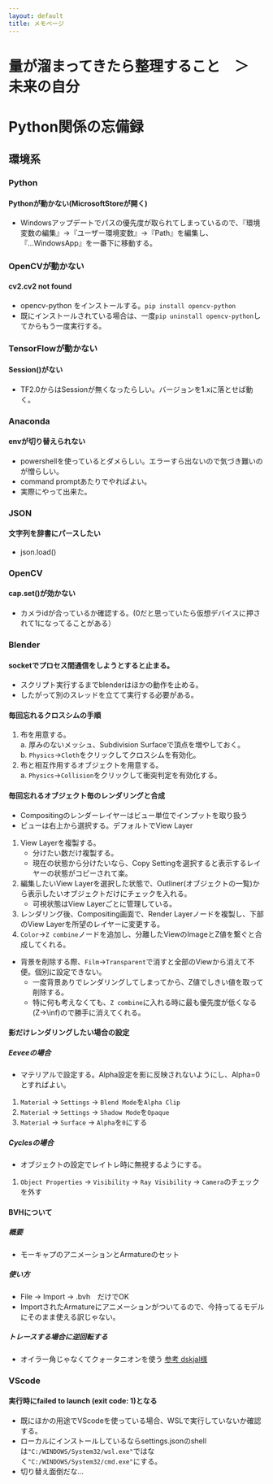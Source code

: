 ```yaml
---
layout: default
title: メモページ
---
```


# 量が溜まってきたら整理すること　＞　未来の自分

# Python関係の忘備録
## 環境系
### Python
#### Pythonが動かない(MicrosoftStoreが開く)
- Windowsアップデートでパスの優先度が取られてしまっているので、『環境変数の編集』→『ユーザー環境変数』→『Path』を編集し、『...WindowsApp』を一番下に移動する。
### OpenCVが動かない
#### cv2.cv2 not found
- opencv-python をインストールする。`pip install opencv-python`
 - 既にインストールされている場合は、一度`pip uninstall opencv-python`してからもう一度実行する。
### TensorFlowが動かない
#### Session()がない
- TF2.0からはSessionが無くなったらしい。バージョンを1.xに落とせば動く。
### Anaconda
#### envが切り替えられない
- powershellを使っているとダメらしい。エラーすら出ないので気づき難いのが憎らしい。
- command promptあたりでやればよい。
 - 実際にやって出来た。
### JSON
#### 文字列を辞書にパースしたい
- json.load()
### OpenCV
#### cap.set()が効かない
- カメラidが合っているか確認する。(0だと思っていたら仮想デバイスに押されて1になってることがある）
### Blender
#### socketでプロセス間通信をしようとすると止まる。
- スクリプト実行するまでblenderはほかの動作を止める。
- したがって別のスレッドを立てて実行する必要がある。

#### 毎回忘れるクロスシムの手順
1. 布を用意する。<br>
 a. 厚みのないメッシュ、Subdivision Surfaceで頂点を増やしておく。<br>
 b. `Physics`→`Cloth`をクリックしてクロスシムを有効化。<br>
2. 布と相互作用するオブジェクトを用意する。<br>
 a. `Physics`→`Collision`をクリックして衝突判定を有効化する。<br>
 
#### 毎回忘れるオブジェクト毎のレンダリングと合成
- Compositingのレンダーレイヤーはビュー単位でインプットを取り扱う
- ビューは右上から選択する。デフォルトでView Layer
1. View Layerを複製する。
   - 分けたい数だけ複製する。
   - 現在の状態から分けたいなら、Copy Settingを選択すると表示するレイヤーの状態がコピーされて楽。
2. 編集したいView Layerを選択した状態で、Outliner(オブジェクトの一覧)から表示したいオブジェクトだけにチェックを入れる。
   - 可視状態はView Layerごとに管理している。
3. レンダリング後、Compositing画面で、Render Layerノードを複製し、下部のView Layerを所望のレイヤーに変更する。
4. `Color`→`Z combine`ノードを追加し、分離したViewのImageとZ値を繋ぐと合成してくれる。
- 背景を削除する際、`Film`->`Transparent`で消すと全部のViewから消えて不便。個別に設定できない。
   - 一度背景ありでレンダリングしてしまってから、Z値でしきい値を取って削除する。
   - 特に何も考えなくても、`Z combine`に入れる時に最も優先度が低くなる(Z->\inf)ので勝手に消えてくれる。
   
#### 影だけレンダリングしたい場合の設定
##### Eeveeの場合
- マテリアルで設定する。Alpha設定を影に反映されないようにし、Alpha=0とすればよい。
1. `Material` -> `Settings` -> `Blend Mode`を`Alpha Clip`
2. `Material` -> `Settings` -> `Shadow Mode`を`Opaque`
3. `Material` -> `Surface` -> `Alpha`を`0`にする
##### Cyclesの場合
- オブジェクトの設定でレイトレ時に無視するようにする。
1. `Object Properties` -> `Visibility` -> `Ray Visibility` -> `Camera`のチェックを外す

#### BVHについて
##### 概要
- モーキャプのアニメーションとArmatureのセット

##### 使い方
- File -> Import -> .bvh　だけでOK
- ImportされたArmatureにアニメーションがついてるので、今持ってるモデルにそのまま使える訳じゃない。
##### トレースする場合に逆回転する
- オイラー角じゃなくてクォータニオンを使う
[参考 dskjal様](https://dskjal.com/blender/eular-vs-quaternion-on-blender.html)



### VScode
#### 実行時にfailed to launch (exit code: 1)となる
- 既にほかの用途でVScodeを使っている場合、WSLで実行していないか確認する。
- ローカルにインストールしているならsettings.jsonのshellは`"C:/WINDOWS/System32/wsl.exe"`ではなく`"C:/WINDOWS/System32/cmd.exe"`にする。
- 切り替え面倒だな...
